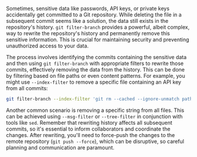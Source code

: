Sometimes, sensitive data like passwords, API keys, or private keys accidentally get committed to a Git repository. While deleting the file in a subsequent commit seems like a solution, the data still exists in the repository's history. `git filter-branch` provides a powerful, albeit complex, way to rewrite the repository's history and permanently remove this sensitive information. This is crucial for maintaining security and preventing unauthorized access to your data.

The process involves identifying the commits containing the sensitive data and then using `git filter-branch` with appropriate filters to rewrite those commits, effectively removing the data from the history. This can be done by filtering based on file paths or even content patterns. For example, you might use `--index-filter` to remove a specific file containing an API key from all commits:

```bash
git filter-branch --index-filter 'git rm --cached --ignore-unmatch path/to/sensitive_file.txt' --prune-empty --tag-name-filter cat -- --all
```

Another common scenario is removing a specific string from all files. This can be achieved using `--msg-filter` or `--tree-filter` in conjunction with tools like `sed`. Remember that rewriting history affects all subsequent commits, so it's essential to inform collaborators and coordinate the changes. After rewriting, you'll need to force-push the changes to the remote repository (`git push --force`), which can be disruptive, so careful planning and communication are paramount.
